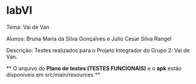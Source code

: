 # labVI

Tema: Vai de Van

Alunos: Bruna Maria da Silva Gonçalves e Julio Cesar Silva Rangel

Descrição: Testes realizados para o Projeto Integrador do Grupo 2: Vai de Van.

** O arquivo do <b>Plano de testes (TESTES FUNCIONAIS)</b> e o <b>apk</b> estão disponíveis em src/main/resources **
